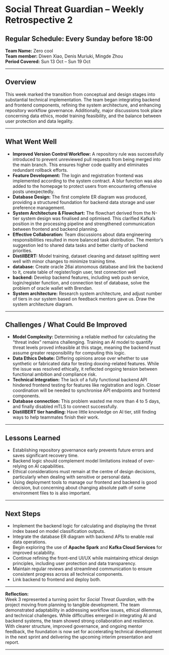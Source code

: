 # Social Threat Guardian – Weekly Retrospective 2
## **Regular Schedule:** Every Sunday before 18:00

**Team Name:** Zero cool  
**Team member:** Diwen Xiao, Denis Muriuki, Mingde Zhou  
**Period Covered:** Sun 13 Oct – Sun 19 Oct

---

## **Overview**
This week marked the transition from conceptual and design stages into substantial technical implementation. The team began integrating backend and frontend components, refining the system architecture, and enhancing repository workflow governance. Additionally, major discussions took place concerning data ethics, model training feasibility, and the balance between user protection and data legality.

---

## **What Went Well**
- **Improved Version Control Workflow:** A repository rule was successfully introduced to prevent unreviewed pull requests from being merged into the main branch. This ensures higher code quality and eliminates redundant rollback efforts.  
- **Feature Development:** The login and registration frontend was implemented according to the system contract. A blur function was also added to the homepage to protect users from encountering offensive posts unexpectedly.  
- **Database Design:** The first complete ER diagram was produced, providing a structured foundation for backend data storage and user preference management.  
- **System Architecture & Flowchart:** The flowchart derived from the N-tier system design was finalised and optimised. This clarified Kafka’s position in the processing pipeline and strengthened communication between frontend and backend planning.  
- **Effective Collaboration:** Team discussions about data engineering responsibilities resulted in more balanced task distribution. The mentor’s suggestion led to shared data tasks and better clarity of backend priorities.
- **DistillBERT:** Model training, dataset cleaning and dataset splitting went well with minor changes to minimize training time.
- **database:** Create oracle 26ai atonomous database and link the backend to it, create table of register/login user, test connection well
- **backend:** Develop backend features, including web push service, login/register function, and connection test of database, solve the problem of oracle wallet with Brendan.
- **System architecture:** Research system architecture, and adjust number of tiers in our system based on feedback mentors gave us. Draw the system architecture diagram.

---

## **Challenges / What Could Be Improved**
- **Model Complexity:** Determining a reliable method for calculating the “threat index” remains challenging. Training an AI model to quantify threat levels proved infeasible at this stage, meaning the backend must assume greater responsibility for computing this logic.  
- **Data Ethics Debate:** Differing opinions arose over whether to use synthetic or fabricated data for testing doxxing-related features. While the issue was resolved ethically, it reflected ongoing tension between functional ambition and compliance risk.  
- **Technical Integration:** The lack of a fully functional backend API hindered frontend testing for features like registration and login. Closer coordination will be needed to synchronise API endpoints and frontend components.
- **Database connection:** This problem wasted me more than 4 to 5 days, and finally disabled mTLS to connect successfully.
- **DistillBERT tier handling:** Have little knowledge on AI tier, still finding ways to help teammates finish their work.

---

## **Lessons Learned**
- Establishing repository governance early prevents future errors and saves significant recovery time.  
- Backend logic should complement model limitations instead of over-relying on AI capabilities.  
- Ethical considerations must remain at the centre of design decisions, particularly when dealing with sensitive or personal data.  
- Using deployment tools to manage our frontend and backend is good decision, but concerning about changing absolute path of some environment files to is also important.  

---

## **Next Steps**
- Implement the backend logic for calculating and displaying the threat index based on model classification outputs.  
- Integrate the database ER diagram with backend APIs to enable real data operations.  
- Begin exploring the use of **Apache Spark** and **Kafka Cloud Services** for improved scalability.  
- Continue refining the front-end UI/UX while maintaining ethical design principles, including user protection and data transparency.  
- Maintain regular reviews and streamlined communication to ensure consistent progress across all technical components.
- Link backend to frontend and deploy both.

---

**Reflection:**  
Week 3 represented a turning point for *Social Threat Guardian*, with the project moving from planning to tangible development. The team demonstrated adaptability in addressing workflow issues, ethical dilemmas, and technical challenges. While difficulties emerged in integrating AI and backend systems, the team showed strong collaboration and resilience. With clearer structure, improved governance, and ongoing mentor feedback, the foundation is now set for accelerating technical development in the next sprint and delivering the upcoming interim presentation and report.  

---
